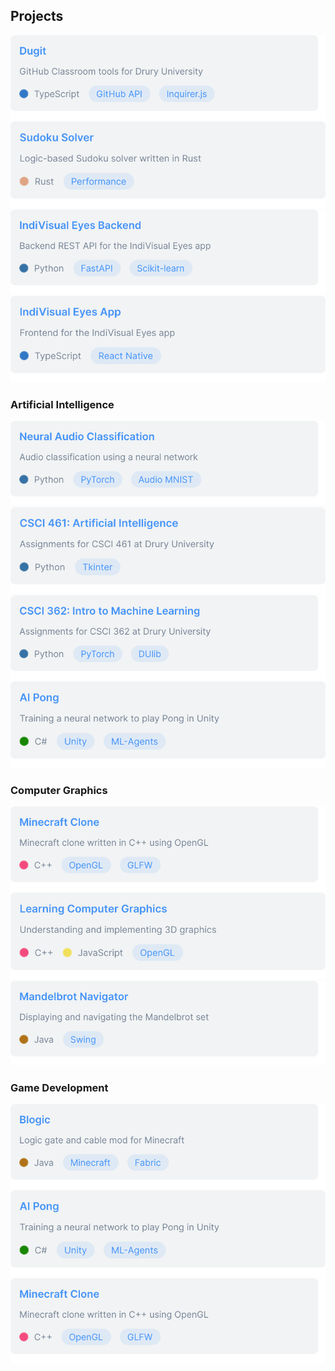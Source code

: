 ## Projects

[![dugit.svg](images/dugit.svg)](https://github.com/dugit-app/dugit)
[![sudoku-solver.svg](images/sudoku-solver.svg)](https://github.com/braydenoneal/sudoku-solver)
[![indivisual-eyes-backend.svg](images/indivisual-eyes-backend.svg)](https://github.com/indivisual-eyes/indivisual-eyes-backend)
[![indivisual-eyes-app.svg](images/indivisual-eyes-app.svg)](https://github.com/indivisual-eyes/indivisual-eyes-app)

### Artificial Intelligence

[![neural-audio-classification.svg](images/neural-audio-classification.svg)](https://github.com/braydenoneal/neural-audio-classification)
[![csci-461.svg](images/csci-461.svg)](https://github.com/braydenoneal/csci-461)
[![csci-362.svg](images/csci-362.svg)](https://github.com/braydenoneal/csci-362)
[![ai-pong-unity.svg](images/ai-pong-unity.svg)](https://github.com/braydenoneal/ai-pong-unity)

### Computer Graphics

[![minecraft-clone.svg](images/minecraft-clone.svg)](https://github.com/braydenoneal/minecraft-clone)
[![learning-computer-graphics.svg](images/learning-computer-graphics.svg)](https://github.com/braydenoneal/learning-computer-graphics)
[![mandelbrot-navigator.svg](images/mandelbrot-navigator.svg)](https://github.com/braydenoneal/mandelbrot-navigator)

### Game Development

[![blogic.svg](images/blogic.svg)](https://github.com/braydenoneal/blogic)
[![ai-pong-unity.svg](images/ai-pong-unity.svg)](https://github.com/braydenoneal/ai-pong-unity)
[![minecraft-clone.svg](images/minecraft-clone.svg)](https://github.com/braydenoneal/minecraft-clone)

